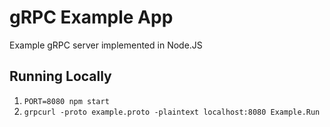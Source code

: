 # gRPC Example App

Example gRPC server implemented in Node.JS

## Running Locally
1. `PORT=8080 npm start`
3. `grpcurl -proto example.proto -plaintext localhost:8080 Example.Run`
